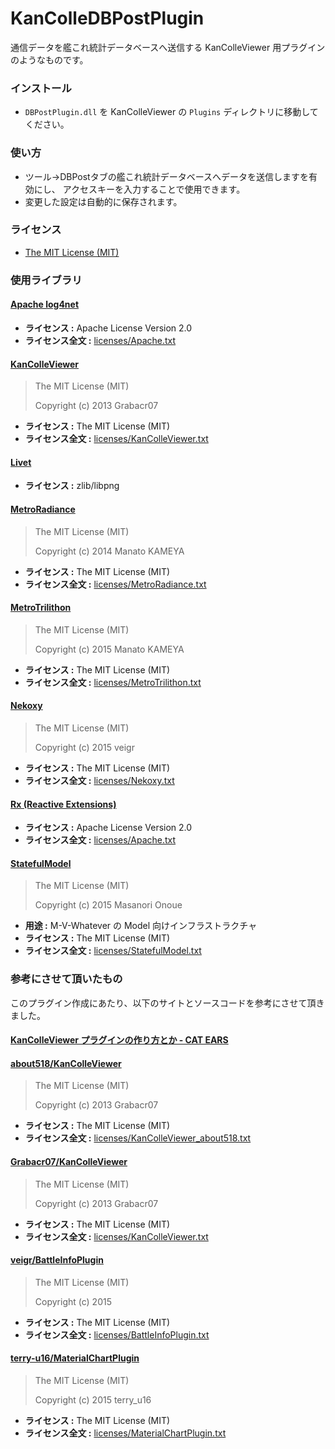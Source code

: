 ﻿# KanColleDBPostPlugin

通信データを艦これ統計データベースへ送信する KanColleViewer 用プラグインのようなものです。

### インストール

* `DBPostPlugin.dll` を KanColleViewer の `Plugins` ディレクトリに移動してください。

### 使い方

* ツール→DBPostタブの艦これ統計データベースへデータを送信しますを有効にし、
アクセスキーを入力することで使用できます。
* 変更した設定は自動的に保存されます。

### ライセンス

* [The MIT License (MIT)](LICENSE)

### 使用ライブラリ

#### [Apache log4net](https://logging.apache.org/log4net/)

* **ライセンス :** Apache License Version 2.0
* **ライセンス全文 :** [licenses/Apache.txt](licenses/Apache.txt)

#### [KanColleViewer](https://github.com/Grabacr07/KanColleViewer)

> The MIT License (MIT)
> 
> Copyright (c) 2013 Grabacr07

* **ライセンス :** The MIT License (MIT)
* **ライセンス全文 :** [licenses/KanColleViewer.txt](licenses/KanColleViewer.txt)

#### [Livet](http://ugaya40.hateblo.jp/entry/Livet)

* **ライセンス :** zlib/libpng

#### [MetroRadiance](https://github.com/Grabacr07/MetroRadiance)

> The MIT License (MIT)
> 
> Copyright (c) 2014 Manato KAMEYA

* **ライセンス :** The MIT License (MIT)
* **ライセンス全文 :** [licenses/MetroRadiance.txt](licenses/MetroRadiance.txt)

#### [MetroTrilithon](https://github.com/Grabacr07/MetroTrilithon/blob/master/LICENSE)

> The MIT License (MIT)
> 
> Copyright (c) 2015 Manato KAMEYA

* **ライセンス :** The MIT License (MIT)
* **ライセンス全文 :** [licenses/MetroTrilithon.txt](licenses/MetroTrilithon.txt)

#### [Nekoxy](https://github.com/veigr/Nekoxy)

> The MIT License (MIT)
> 
> Copyright (c) 2015 veigr

* **ライセンス :** The MIT License (MIT)
* **ライセンス全文 :** [licenses/Nekoxy.txt](licenses/Nekoxy.txt)

#### [Rx (Reactive Extensions)](https://rx.codeplex.com/)

* **ライセンス :** Apache License Version 2.0
* **ライセンス全文 :** [licenses/Apache.txt](licenses/Apache.txt)

#### [StatefulModel](http://ugaya40.hateblo.jp/entry/StatefulModel)

> The MIT License (MIT)
>
> Copyright (c) 2015 Masanori Onoue

* **用途 :** M-V-Whatever の Model 向けインフラストラクチャ
* **ライセンス :** The MIT License (MIT)
* **ライセンス全文 :** [licenses/StatefulModel.txt](licenses/StatefulModel.txt)

### 参考にさせて頂いたもの

このプラグイン作成にあたり、以下のサイトとソースコードを参考にさせて頂きました。

#### [KanColleViewer プラグインの作り方とか - CAT EARS](http://www.cat-ears.net/?p=40454)


#### [about518/KanColleViewer](https://github.com/about518/KanColleViewer/tree/send-database)

> The MIT License (MIT)
> 
> Copyright (c) 2013 Grabacr07

* **ライセンス :** The MIT License (MIT)
* **ライセンス全文 :** [licenses/KanColleViewer_about518.txt](licenses/KanColleViewer_about518.txt)


#### [Grabacr07/KanColleViewer](https://github.com/Grabacr07/KanColleViewer)

> The MIT License (MIT)
> 
> Copyright (c) 2013 Grabacr07

* **ライセンス :** The MIT License (MIT)
* **ライセンス全文 :** [licenses/KanColleViewer.txt](licenses/KanColleViewer.txt)

#### [veigr/BattleInfoPlugin](https://github.com/veigr/BattleInfoPlugin)

> The MIT License (MIT)
> 
> Copyright (c) 2015 

* **ライセンス :** The MIT License (MIT)
* **ライセンス全文 :** [licenses/BattleInfoPlugin.txt](licenses/BattleInfoPlugin.txt)

#### [terry-u16/MaterialChartPlugin](https://github.com/terry-u16/MaterialChartPlugin)

> The MIT License (MIT)
> 
> Copyright (c) 2015 terry_u16

* **ライセンス :** The MIT License (MIT)
* **ライセンス全文 :** [licenses/MaterialChartPlugin.txt](licenses/MaterialChartPlugin.txt)

